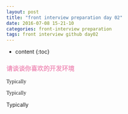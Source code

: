```yaml
---
layout: post
title: "front interview preparation day 02"
date: 2016-07-08 15-21-10
categories: front-interview preparation
tags: front interview github day02
---
```


* content
{:toc}

### <font color="#f095bc">请谈谈你喜欢的开发环境</font>
<style>
@font-face{
font-family:Open Sans Regular;
src:url('../css/font/OpenSans-Regular.ttf');
format('truetype');
}
</style>
<p style="font-family:Open Sans Regular">Typically</p>
<p style="font-family:Microsoft Yahei">Typically</p>
<p style="font-family:">Typically</p>  

    